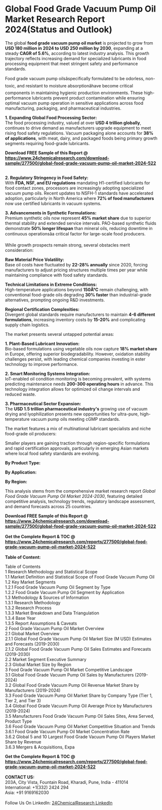 <h1>Global Food Grade Vacuum Pump Oil Market Research Report 2024(Status and Outlook)</h1><p>The global <strong>food grade vacuum pump oil market</strong> is projected to grow from <strong>USD 180 million in 2024 to USD 250 million by 2030</strong>, expanding at a steady <strong>CAGR of 5.6%</strong>, according to latest industry analysis. This growth trajectory reflects increasing demand for specialized lubricants in food processing equipment that meet stringent safety and performance standards.</p><p>Food grade vacuum pump oilsâspecifically formulated to be odorless, non-toxic, and resistant to moisture absorptionâhave become critical components in maintaining hygienic production environments. These high-performance lubricants prevent product contamination while ensuring optimal vacuum pump operation in sensitive applications across food manufacturing, packaging, and pharmaceutical industries.</p><p><strong>1. Expanding Global Food Processing Sector:</strong><br>
The food processing industry, valued at over <strong>USD 4 trillion globally</strong>, continues to drive demand as manufacturers upgrade equipment to meet rising food safety regulations. Vacuum packaging alone accounts for <strong>38% of applications</strong>, with meat, dairy, and packaged foods being primary growth segments requiring food-grade lubricants.</p><div><b>Download FREE Sample of this Report @ 
            <a href="https://www.24chemicalresearch.com/download-sample/277500/global-food-grade-vacuum-pump-oil-market-2024-522">
            https://www.24chemicalresearch.com/download-sample/277500/global-food-grade-vacuum-pump-oil-market-2024-522</a></b></div><br><p><strong>2. Regulatory Stringency in Food Safety:</strong><br>
With <strong>FDA, NSF, and EU regulations</strong> mandating H1-certified lubricants for food contact zones, processors are increasingly adopting specialized vacuum pump oils. Recent updates to NSFH-1 standards have accelerated adoption, particularly in North America where <strong>72% of food manufacturers</strong> now use certified lubricants in vacuum systems.</p><p><strong>3. Advancements in Synthetic Formulations:</strong><br>
Premium synthetic oils now represent <strong>45% market share</strong> due to superior thermal stability and extended service intervals. PAO-based synthetic fluids demonstrate <strong>50% longer lifespan</strong> than mineral oils, reducing downtime in continuous operationsâa critical factor for large-scale food producers.</p><p>While growth prospects remain strong, several obstacles merit consideration:</p><p><strong>Raw Material Price Volatility:</strong><br>
	Base oil costs have fluctuated by <strong>22-28% annually</strong> since 2020, forcing manufacturers to adjust pricing structures multiple times per year while maintaining compliance with food safety standards.</p><p><strong>Technical Limitations in Extreme Conditions:</strong><br>
	High-temperature applications beyond <strong>150Â°C</strong> remain challenging, with conventional food-grade oils degrading <strong>30% faster</strong> than industrial-grade alternatives, prompting ongoing R&amp;D investments.</p><p><strong>Regional Certification Complexities:</strong><br>
	Divergent global standards require manufacturers to maintain <strong>4-6 different formulations</strong>, increasing inventory costs by <strong>15-20%</strong> and complicating supply chain logistics.</p><p>The market presents several untapped potential areas:</p><p><strong>1. Plant-Based Lubricant Innovation:</strong><br>
Bio-based formulations using vegetable oils now capture <strong>18% market share</strong> in Europe, offering superior biodegradability. However, oxidation stability challenges persist, with leading chemical companies investing in ester technology to improve performance.</p><p><strong>2. Smart Monitoring Systems Integration:</strong><br>
IoT-enabled oil condition monitoring is becoming prevalent, with systems predicting maintenance needs <strong>200-300 operating hours</strong> in advance. This technology integration allows for optimized oil change intervals and reduced waste.</p><p><strong>3. Pharmaceutical Sector Expansion:</strong><br>
The <strong>USD 1.5 trillion pharmaceutical industry's</strong> growing use of vacuum drying and lyophilization presents new opportunities for ultra-pure, high-temperature vacuum pump oils meeting cGMP standards.</p><p>The market features a mix of multinational lubricant specialists and niche food-grade oil producers:</p><p>Smaller players are gaining traction through region-specific formulations and rapid certification approvals, particularly in emerging Asian markets where local food safety standards are evolving.</p><p><strong>By Product Type:</strong></p><p><strong>By Application:</strong></p><p><strong>By Region:</strong></p><p>This analysis stems from the comprehensive market research report <em>Global Food Grade Vacuum Pump Oil Market 2024-2030</em>, featuring detailed competitive analysis, technology trends, regulatory landscape assessment, and demand forecasts across 25 countries.</p><div><b>Download FREE Sample of this Report @ 
            <a href="https://www.24chemicalresearch.com/download-sample/277500/global-food-grade-vacuum-pump-oil-market-2024-522">
            https://www.24chemicalresearch.com/download-sample/277500/global-food-grade-vacuum-pump-oil-market-2024-522</a></b></div><br><div><b>Get the Complete Report & TOC @ 
            <a href="https://www.24chemicalresearch.com/reports/277500/global-food-grade-vacuum-pump-oil-market-2024-522">
            https://www.24chemicalresearch.com/reports/277500/global-food-grade-vacuum-pump-oil-market-2024-522</a></b></div><br>
            <b>Table of Content:</b><p>Table of Contents<br />
1 Research Methodology and Statistical Scope<br />
1.1 Market Definition and Statistical Scope of Food Grade Vacuum Pump Oil<br />
1.2 Key Market Segments<br />
1.2.1 Food Grade Vacuum Pump Oil Segment by Type<br />
1.2.2 Food Grade Vacuum Pump Oil Segment by Application<br />
1.3 Methodology & Sources of Information<br />
1.3.1 Research Methodology<br />
1.3.2 Research Process<br />
1.3.3 Market Breakdown and Data Triangulation<br />
1.3.4 Base Year<br />
1.3.5 Report Assumptions & Caveats<br />
2 Food Grade Vacuum Pump Oil Market Overview<br />
2.1 Global Market Overview<br />
2.1.1 Global Food Grade Vacuum Pump Oil Market Size (M USD) Estimates and Forecasts (2019-2030)<br />
2.1.2 Global Food Grade Vacuum Pump Oil Sales Estimates and Forecasts (2019-2030)<br />
2.2 Market Segment Executive Summary<br />
2.3 Global Market Size by Region<br />
3 Food Grade Vacuum Pump Oil Market Competitive Landscape<br />
3.1 Global Food Grade Vacuum Pump Oil Sales by Manufacturers (2019-2024)<br />
3.2 Global Food Grade Vacuum Pump Oil Revenue Market Share by Manufacturers (2019-2024)<br />
3.3 Food Grade Vacuum Pump Oil Market Share by Company Type (Tier 1, Tier 2, and Tier 3)<br />
3.4 Global Food Grade Vacuum Pump Oil Average Price by Manufacturers (2019-2024)<br />
3.5 Manufacturers Food Grade Vacuum Pump Oil Sales Sites, Area Served, Product Type<br />
3.6 Food Grade Vacuum Pump Oil Market Competitive Situation and Trends<br />
3.6.1 Food Grade Vacuum Pump Oil Market Concentration Rate<br />
3.6.2 Global 5 and 10 Largest Food Grade Vacuum Pump Oil Players Market Share by Revenue<br />
3.6.3 Mergers & Acquisitions, Expa</p><div><b>Get the Complete Report & TOC @ 
            <a href="https://www.24chemicalresearch.com/reports/277500/global-food-grade-vacuum-pump-oil-market-2024-522">
            https://www.24chemicalresearch.com/reports/277500/global-food-grade-vacuum-pump-oil-market-2024-522</a></b></div><br><b>CONTACT US:</b><br>
            203A, City Vista, Fountain Road, Kharadi, Pune, India - 411014<br>
            International: +1(332) 2424 294<br>
            Asia: +91 9169162030 <br><br>
            Follow Us On LinkedIn: <a href="https://www.linkedin.com/company/24chemicalresearch/">24ChemicalResearch LinkedIn</a>